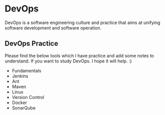 # DevOps

DevOps is a software engineering culture and practice that aims at unifying software development and software operation.

## DevOps Practice

Please find the below tools which I have practice and add some notes to understand. If you want to study DevOps. I hope it will help. :)

* Fundamentals
* Jenkins
* Ant
* Maven
* Linux
* Version Control
* Docker
* SonarQube

